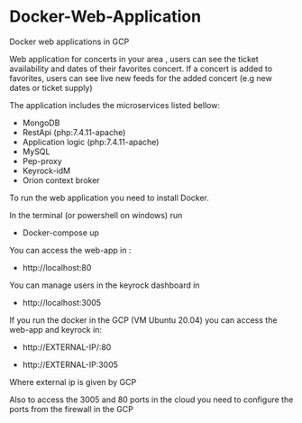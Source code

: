 # Docker-Web-Application
Docker web applications in GCP 

Web application for concerts in your area , users can see the ticket availability and dates of their favorites concert. 
If a concert is added to favorites, users can see live new feeds for the added concert (e.g new dates or ticket supply)

The application includes the microservices listed bellow:
- MongoDB
- RestApi (php:7.4.11-apache)
- Application logic (php:7.4.11-apache)
- MySQL 
- Pep-proxy
- Keyrock-idM
- Orion context broker

To run the web application you need to install Docker.

In the terminal (or powershell on windows) run

- Docker-compose up 

You can access the web-app in :

- http://localhost:80

You can manage users in the keyrock dashboard in 

- http://localhost:3005


If you run the docker in the GCP (VM Ubuntu 20.04) you can access the web-app and keyrock in:

- http://EXTERNAL-IP/:80
  
- http://EXTERNAL-IP:3005
  
Where external ip is given by GCP

Also to access the 3005 and 80 ports in the cloud you need to configure the ports from the firewall in the GCP
